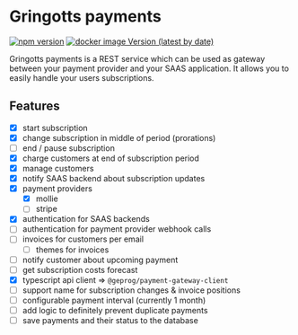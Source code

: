 # Gringotts payments

[![npm version](https://img.shields.io/npm/v/@geprog/gringotts-payments-client)](https://www.npmjs.com/package/@geprog/gringotts-payments-client)
[![docker image Version (latest by date)](https://img.shields.io/docker/v/geprog/gringotts-payments?label=docker)](https://github.com/geprog/gringotts-payments/pkgs/container/gringotts-payments)

Gringotts payments is a REST service which can be used as gateway between your payment provider and your SAAS application. It allows you to easily handle your users subscriptions.

## Features

- [x] start subscription
- [x] change subscription in middle of period (prorations)
- [ ] end / pause subscription
- [x] charge customers at end of subscription period
- [x] manage customers
- [x] notify SAAS backend about subscription updates
- [x] payment providers
  - [x] mollie
  - [ ] stripe
- [x] authentication for SAAS backends
- [ ] authentication for payment provider webhook calls
- [ ] invoices for customers per email
  - [ ] themes for invoices
- [ ] notify customer about upcoming payment
- [ ] get subscription costs forecast
- [x] typescript api client => `@geprog/payment-gateway-client`
- [ ] support name for subscription changes & invoice positions
- [ ] configurable payment interval (currently 1 month)
- [ ] add logic to definitely prevent duplicate payments
- [ ] save payments and their status to the database
